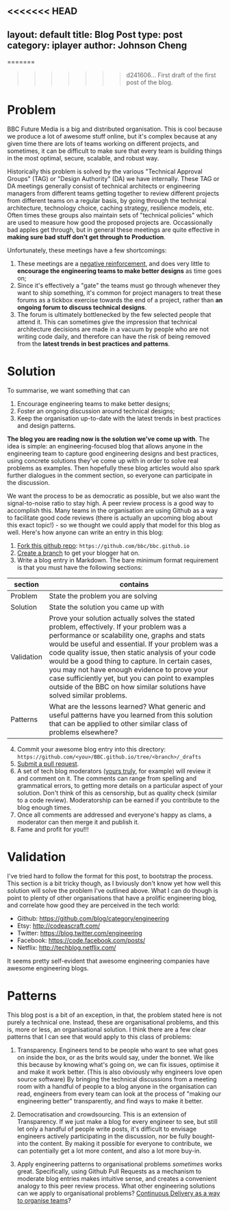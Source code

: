 <<<<<<< HEAD
---
layout: default
title: Blog Post
type: post
category: iplayer
author: Johnson Cheng
---

=======
>>>>>>> d241606... First draft of the first post of the blog.
# Problem

BBC Future Media is a big and distributed organisation. This is cool because we produce a lot of awesome stuff online, but it's complex because at any given time there are lots of teams working on different projects, and sometimes, it can be difficult to make sure that every team is building things in the most optimal, secure, scalable, and robust way. 

Historically this problem is solved by the various "Technical Approval Groups" (TAG) or "Design Authority" (DA) we have internally. These TAG or DA meetings generally consist of technical architects or engineering managers from different teams getting together to review different projects from different teams on a regular basis, by going through the technical architecture, technology choice, caching strategy, resilience models, etc. Often times these groups also maintain sets of "technical policies" which are used to measure how good the proposed projects are. Occassionally bad apples get through, but in general these meetings are quite effective in **making sure bad stuff don't get through to Production**. 

Unfortunately, these meetings have a few shortcomings:

1. These meetings are a [negative reinforcement](http://en.wikipedia.org/wiki/Reinforcement#Reinforcement), and does very little to **encourage the engineering teams to make better designs** as time goes on;
2. Since it's effectively a "gate" the teams must go through whenever they want to ship something, it's common for project managers to treat these forums as a tickbox exercise towards the end of a project, rather than **an ongoing forum to discuss technical designs**.
3. The forum is ultimately bottlenecked by the few selected people that attend it. This can sometimes give the impression that technical architecture decisions are made in a vacuum by people who are not writing code daily, and therefore can have the risk of being removed from the **latest trends in best practices and patterns**.

# Solution

To summarise, we want something that can

1. Encourage engineering teams to make better designs;
2. Foster an ongoing discussion around technical designs;
3. Keep the organisation up-to-date with the latest trends in best practices and design patterns.

**The blog you are reading now is the solution we've come up with**. The idea is simple: an engineering-focused blog that allows anyone in the engineering team to capture good engineering designs and best practices, using concrete solutions they've come up with in order to solve real problems as examples. Then hopefully these blog articles would also spark further dialogues in the comment section, so everyone can participate in the discussion.

We want the process to be as democratic as possible, but we also want the signal-to-noise ratio to stay high. A peer review process is a good way to accomplish this. Many teams in the organisation are using Github as a way to facilitate good code reviews (there is actually an upcoming blog about this exact topic!) - so we thought we could apply that model for this blog as well. Here's how anyone can write an entry in this blog:

1. [Fork this github repo](https://help.github.com/articles/fork-a-repo): ``https://github.com/bbc/bbc.github.io``
2. [Create a branch](https://github.com/blog/1377-create-and-delete-branches) to get your blogger hat on.
3. Write a blog entry in Markdown. The bare minimum format requirement is that you must have the following sections:

  | section | contains      |
  |---------|---------------|
  | Problem | State the problem you are solving |
  | Solution | State the solution you came up with |
  | Validation | Prove your solution actually solves the stated problem, effectively. If your problem was a performance or scalability one, graphs and stats would be useful and essential. If your problem was a code quality issue, then static analysis of your code would be a good thing to capture. In certain cases, you may not have enough evidence to prove your case sufficiently yet, but you can point to examples outside of the BBC on how similar solutions have solved similar problems. |
  | Patterns | What are the lessons learned? What generic and useful patterns have you learned from this solution that can be applied to other similar class of problems elsewhere? |
  
4. Commit your awesome blog entry into this directory: ``https://github.com/<you>/BBC.github.io/tree/<branch>/_drafts``
5. [Submit a pull request](https://help.github.com/articles/creating-a-pull-request).
6. A set of tech blog moderators ([yours truly](https://github.com/johnsoncheng), for example) will review it and comment on it. The comments can range from spelling and grammatical errors, to getting more details on a particular aspect of your solution. Don't think of this as censorship, but as quality check (similar to a code review). Moderatorship can be earned if  you contribute to the blog enough times.
7. Once all comments are addressed and everyone's happy as clams, a moderator can then merge it and publish it.
8. Fame and profit for you!!!

# Validation

I've tried hard to follow the format for this post, to bootstrap the process. This section is a bit tricky though, as I bviously don't know yet how well this solution will solve the problem I've outlined above. What I can do though is point to plenty of other organisations that have a prolific engineering blog, and correlate how good they are perceived in the tech world:
- Github: https://github.com/blog/category/engineering
- Etsy: http://codeascraft.com/
- Twitter: https://blog.twitter.com/engineering
- Facebook: https://code.facebook.com/posts/
- Netflix: http://techblog.netflix.com/

It seems pretty self-evident that awesome engineering companies have awesome engineering blogs.

# Patterns

This blog post is a bit of an exception, in that, the problem stated here is not purely a technical one. Instead, these are organisational problems, and this is, more or less, an organisational solution. I think there are a few clear patterns that I can see that would apply to this class of problems:

1. Transparency. Engineers tend to be people who want to see what goes on inside the box, or as the brits would say, under the bonnet. We like this because by knowing what's going on, we can fix issues, optimise it and make it work better. (This is also obviously why engineers love open source software) By bringing the technical discussions from a meeting room with a handful of people to a blog anyone in the organisation can read, engineers from every team can look at the process of "making our engineering better" transparently, and find ways to make it better.

2. Democratisation and crowdsourcing. This is an extension of Transparency. If we just make a blog for every engineer to see, but still let only a handful of people write posts, it's difficult to envisage engineers actively participating in the discussion, nor be fully bought-into the content. By making it possible for everyone to contribute, we can potentially get a lot more content, and also a lot more buy-in.

3. Apply engineering patterns to organisational problems *sometimes* works great. Specifically, using Github Pull Requests as a mechanism to moderate blog entries makes intuitive sense, and creates a convenient analogy to this peer review process. What other engineering solutions can we apply to organisational problems? [Continuous Delivery as a way to organise teams](https://t.co/rGOTKBu0S2)? 

